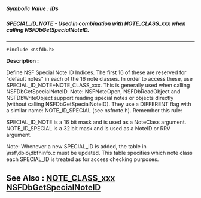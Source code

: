 ##### Symbolic Value : IDs
##### SPECIAL_ID_NOTE - Used in combination with NOTE_CLASS_xxx when calling NSFDbGetSpecialNoteID.
---
```
#include <nsfdb.h>
```
**Description :**

Define NSF Special Note ID Indices. The first 16 of these are reserved for 
"default notes" in each of the 16 note classes. In order to access these, use 
SPECIAL_ID_NOTE+NOTE_CLASS_xxx.  This is generally used when calling 
NSFDbGetSpecialNoteID.  Note: NSFNoteOpen, NSFDbReadObject and NSFDbWriteObject 
support reading special notes or objects directly (without calling 
NSFDbGetSpecialNoteID). They use a DIFFERENT flag with a similar name: 
NOTE_ID_SPECIAL (see nsfnote.h).  Remember this rule:

 SPECIAL_ID_NOTE is a 16 bit mask and is used as a NoteClass argument.
 NOTE_ID_SPECIAL is a 32 bit mask and is used as a NoteID or RRV argument.

 Note: Whenever a new SPECIAL_ID is added, the table in \nsf\dbio\dbfhinfo.c 
must be updated. This table specifies which note class each SPECIAL_ID is 
treated as for access checking purposes.

**See Also :**
[NOTE_CLASS_xxx](/domino-c-api-docs/reference/Symb/NOTE_CLASS_xxx)
[NSFDbGetSpecialNoteID](/domino-c-api-docs/reference/Func/NSFDbGetSpecialNoteID)
---
